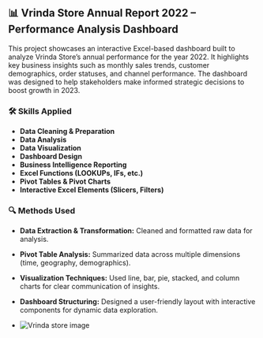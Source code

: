 ## 📊 Vrinda Store Annual Report 2022 – Performance Analysis Dashboard

This project showcases an interactive Excel-based dashboard built to analyze Vrinda Store’s annual performance for the year 2022. It highlights key business insights such as monthly sales trends, customer demographics, order statuses, and channel performance. The dashboard was designed to help stakeholders make informed strategic decisions to boost growth in 2023.

### 🛠 Skills Applied

* **Data Cleaning & Preparation**
* **Data Analysis**
* **Data Visualization**
* **Dashboard Design**
* **Business Intelligence Reporting**
* **Excel Functions (LOOKUPs, IFs, etc.)**
* **Pivot Tables & Pivot Charts**
* **Interactive Excel Elements (Slicers, Filters)**

### 🔍 Methods Used

* **Data Extraction & Transformation:** Cleaned and formatted raw data for analysis.
* **Pivot Table Analysis:** Summarized data across multiple dimensions (time, geography, demographics).
* **Visualization Techniques:** Used line, bar, pie, stacked, and column charts for clear communication of insights.
* **Dashboard Structuring:** Designed a user-friendly layout with interactive components for dynamic data exploration.

* ![Vrinda store image](https://github.com/user-attachments/assets/7d655365-ddc5-469c-af4a-b000249029b6)

